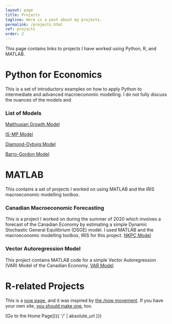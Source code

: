 ```yaml
---
layout: page
title: Projects
tagline: Here is a post about my projects.
permalink: /projects.html
ref: projects
order: 2
---
```

This page contains links to projects I have worked using Python, R, and MATLAB.

# Python for Economics
This is a set of introductory examples on how to apply Python to intermediate and advanced macroeconomic modelling. I do not fully discuss the nuances of the models and 

### List of Models
[Malthusian Growth Model](https://github.com/lj-valencia/Python-for-Macroeconomics/blob/master/malthusian-model.py)

[IS-MP Model]()

[Diamond-Dybvig Model]()

[Barro-Gordon Model]()

# MATLAB
This contains a set of projects I worked on using MATLAB and the IRIS macroeconomic modelling toolbox.

### Canadian Macroeconomic Forecasting 
This is a project I worked on during the summer of 2020 which involves a forecast of the Canadian Economy by estimating a simple Dynamic Stochastic General Equilibrium (DSGE) model. I used MATLAB and the macroeconomic modelling toolbox, IRIS for this project. 
[NKPC Model](https://github.com/lj-valencia/MATLAB-Projects/tree/master/NKPC%20Model)

### Vector Autoregression Model
This project contains MATLAB code for a simple Vector Autoregression (VAR) Model of the Canadian Economy. 
[VAR Model]()

# R-related Projects

This is a [now page](https://nownownow.com/about), and it was inspired by [the /now movement](https://sivers.org/nowff). If you have your own site, [you should make one](https://nownownow.com/about), too.

[Go to the Home Page]({{ '/' | absolute_url }})
